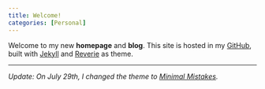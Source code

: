 ```yaml
---
title: Welcome!
categories: [Personal]
---
```


Welcome to my new **homepage** and **blog**. This site is hosted in my [GitHub](https://github.com/epklein/epklein.github.io), built with [Jekyll](https://jekyllrb.com/) and [Reverie](https://github.com/amitmerchant1990/reverie) as theme.

*** 

*Update: On July 29th, I changed the theme to [Minimal Mistakes](https://github.com/mmistakes/minimal-mistakes).*